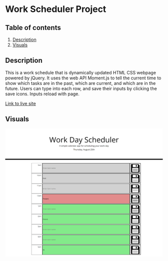# Work Scheduler Project

## Table of contents
1. [Description](#description)
2. [Visuals](#visuals)

## Description
This is a work schedule that is dynamically updated HTML CSS webpage powered by jQuery. It uses the web API Moment.js to tell the current time to show which tasks are in the past, which are current, and which are in the future. Users can type into each row, and save their inputs by clicking the save icons. Inputs reload with page.

[Link to live site](https://bbelk.github.io/work-scheduler-project/) 

## Visuals
![Alt text](./assets/images/Work-Day-Scheduler-Image.png "Website Screenshot")